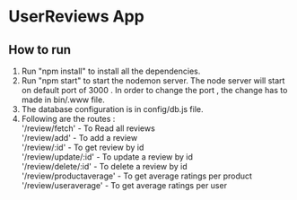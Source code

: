 # UserReviews App

## How to run 
1. Run "npm install" to install all the dependencies.
2. Run "npm start" to start the nodemon server. The node server will start on default port of 3000 . In order to change the port , the change has to made in bin/.www file. 
3. The database configuration is in config/db.js file. 
4. Following are the routes :  
    '/review/fetch' - To Read all reviews  
    '/review/add' - To add a review  
    '/review/:id' - To get review by id  
    '/review/update/:id' - To update a review by id  
    '/review/delete/:id' - To delete a review by id  
    '/review/productaverage' - To get average ratings per product  
    '/review/useraverage' - To get average ratings per user  
